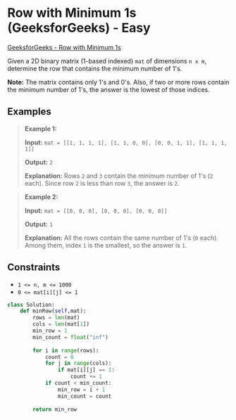 # Row with Minimum 1s (GeeksforGeeks) - Easy

[GeeksforGeeks - Row with Minimum 1s](https://www.geeksforgeeks.org/problems/row-with-minimum-number-of-1s5430/1?itm_source=geeksforgeeks&itm_medium=article&itm_campaign=bottom_sticky_on_article)

Given a 2D binary matrix (1-based indexed) `mat` of dimensions `n x m`, determine the row that contains the minimum number of 1's.

**Note:** The matrix contains only 1's and 0's. Also, if two or more rows contain the minimum number of 1's, the answer is the lowest of those indices.

## Examples

> **Example 1:**
>
> **Input:** `mat = [[1, 1, 1, 1], [1, 1, 0, 0], [0, 0, 1, 1], [1, 1, 1, 1]]`
>
> **Output:** `2`
>
> **Explanation:** Rows `2` and `3` contain the minimum number of 1's (`2` each). Since row `2` is less than row `3`, the answer is `2`.

> **Example 2:**
>
> **Input:** `mat = [[0, 0, 0], [0, 0, 0], [0, 0, 0]]`
>
> **Output:** `1`
>
> **Explanation:** All the rows contain the same number of 1's (`0` each). Among them, index `1` is the smallest, so the answer is `1`.

## Constraints

- `1 <= n, m <= 1000`
- `0 <= mat[i][j] <= 1`

```python
class Solution:
    def minRow(self,mat):
        rows = len(mat)
        cols = len(mat[1])
        min_row = 1
        min_count = float("inf")
        
        for i in range(rows):
            count = 0
            for j in range(cols):
                if mat[i][j] == 1:
                    count += 1
            if count < min_count:
                min_row = i + 1
                min_count = count
                
        return min_row
```